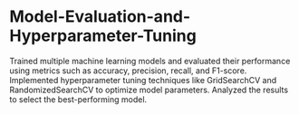 # Model-Evaluation-and-Hyperparameter-Tuning

Trained multiple machine learning models and evaluated their performance using metrics such as accuracy, precision, recall, and F1-score. Implemented hyperparameter tuning techniques like GridSearchCV and RandomizedSearchCV to optimize model parameters. Analyzed the results to select the best-performing model.
